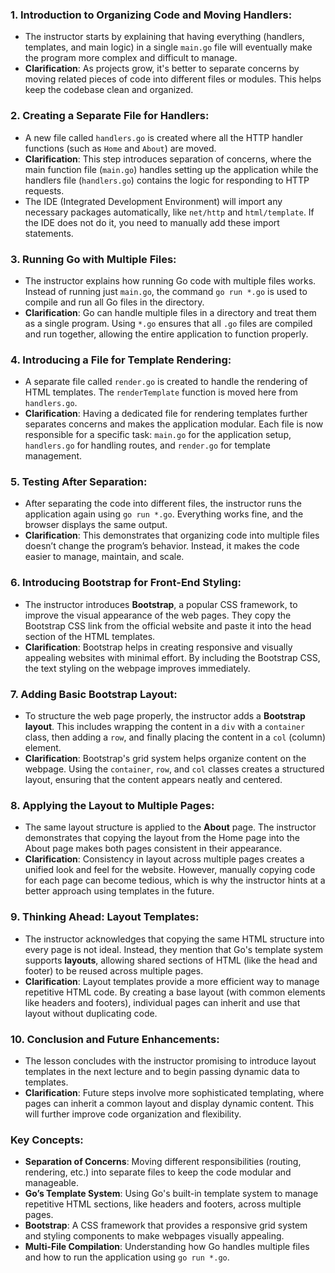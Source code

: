 ### 1. **Introduction to Organizing Code and Moving Handlers**:
   - The instructor starts by explaining that having everything (handlers, templates, and main logic) in a single `main.go` file will eventually make the program more complex and difficult to manage.
   - **Clarification**: As projects grow, it's better to separate concerns by moving related pieces of code into different files or modules. This helps keep the codebase clean and organized.

### 2. **Creating a Separate File for Handlers**:
   - A new file called `handlers.go` is created where all the HTTP handler functions (such as `Home` and `About`) are moved.
   - **Clarification**: This step introduces separation of concerns, where the main function file (`main.go`) handles setting up the application while the handlers file (`handlers.go`) contains the logic for responding to HTTP requests.
   - The IDE (Integrated Development Environment) will import any necessary packages automatically, like `net/http` and `html/template`. If the IDE does not do it, you need to manually add these import statements.

### 3. **Running Go with Multiple Files**:
   - The instructor explains how running Go code with multiple files works. Instead of running just `main.go`, the command `go run *.go` is used to compile and run all Go files in the directory.
   - **Clarification**: Go can handle multiple files in a directory and treat them as a single program. Using `*.go` ensures that all `.go` files are compiled and run together, allowing the entire application to function properly.

### 4. **Introducing a File for Template Rendering**:
   - A separate file called `render.go` is created to handle the rendering of HTML templates. The `renderTemplate` function is moved here from `handlers.go`.
   - **Clarification**: Having a dedicated file for rendering templates further separates concerns and makes the application modular. Each file is now responsible for a specific task: `main.go` for the application setup, `handlers.go` for handling routes, and `render.go` for template management.

### 5. **Testing After Separation**:
   - After separating the code into different files, the instructor runs the application again using `go run *.go`. Everything works fine, and the browser displays the same output.
   - **Clarification**: This demonstrates that organizing code into multiple files doesn’t change the program’s behavior. Instead, it makes the code easier to manage, maintain, and scale.

### 6. **Introducing Bootstrap for Front-End Styling**:
   - The instructor introduces **Bootstrap**, a popular CSS framework, to improve the visual appearance of the web pages. They copy the Bootstrap CSS link from the official website and paste it into the head section of the HTML templates.
   - **Clarification**: Bootstrap helps in creating responsive and visually appealing websites with minimal effort. By including the Bootstrap CSS, the text styling on the webpage improves immediately.

### 7. **Adding Basic Bootstrap Layout**:
   - To structure the web page properly, the instructor adds a **Bootstrap layout**. This includes wrapping the content in a `div` with a `container` class, then adding a `row`, and finally placing the content in a `col` (column) element.
   - **Clarification**: Bootstrap's grid system helps organize content on the webpage. Using the `container`, `row`, and `col` classes creates a structured layout, ensuring that the content appears neatly and centered.

### 8. **Applying the Layout to Multiple Pages**:
   - The same layout structure is applied to the **About** page. The instructor demonstrates that copying the layout from the Home page into the About page makes both pages consistent in their appearance.
   - **Clarification**: Consistency in layout across multiple pages creates a unified look and feel for the website. However, manually copying code for each page can become tedious, which is why the instructor hints at a better approach using templates in the future.

### 9. **Thinking Ahead: Layout Templates**:
   - The instructor acknowledges that copying the same HTML structure into every page is not ideal. Instead, they mention that Go's template system supports **layouts**, allowing shared sections of HTML (like the head and footer) to be reused across multiple pages.
   - **Clarification**: Layout templates provide a more efficient way to manage repetitive HTML code. By creating a base layout (with common elements like headers and footers), individual pages can inherit and use that layout without duplicating code.

### 10. **Conclusion and Future Enhancements**:
   - The lesson concludes with the instructor promising to introduce layout templates in the next lecture and to begin passing dynamic data to templates.
   - **Clarification**: Future steps involve more sophisticated templating, where pages can inherit a common layout and display dynamic content. This will further improve code organization and flexibility.

### Key Concepts:
   - **Separation of Concerns**: Moving different responsibilities (routing, rendering, etc.) into separate files to keep the code modular and manageable.
   - **Go’s Template System**: Using Go's built-in template system to manage repetitive HTML sections, like headers and footers, across multiple pages.
   - **Bootstrap**: A CSS framework that provides a responsive grid system and styling components to make webpages visually appealing.
   - **Multi-File Compilation**: Understanding how Go handles multiple files and how to run the application using `go run *.go`.
